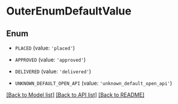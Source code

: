 # OuterEnumDefaultValue


## Enum

* `PLACED` (value: `'placed'`)

* `APPROVED` (value: `'approved'`)

* `DELIVERED` (value: `'delivered'`)

* `UNKNOWN_DEFAULT_OPEN_API` (value: `'unknown_default_open_api'`)

[[Back to Model list]](../README.md#documentation-for-models) [[Back to API list]](../README.md#documentation-for-api-endpoints) [[Back to README]](../README.md)


